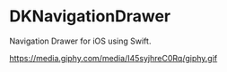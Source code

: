 # DKNavigationDrawer
Navigation Drawer for iOS using Swift. 

https://media.giphy.com/media/I45syjhreC0Rq/giphy.gif
